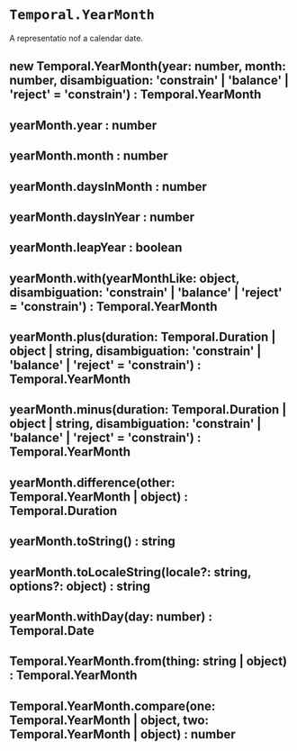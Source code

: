 # `Temporal.YearMonth`

A representatio nof a calendar date.

## new Temporal.YearMonth(year: number, month: number, disambiguation: 'constrain' | 'balance' | 'reject' = 'constrain') : Temporal.YearMonth

## yearMonth.year : number

## yearMonth.month : number

## yearMonth.daysInMonth : number

## yearMonth.daysInYear : number

## yearMonth.leapYear : boolean

## yearMonth.with(yearMonthLike: object, disambiguation: 'constrain' | 'balance' | 'reject' = 'constrain') : Temporal.YearMonth

## yearMonth.plus(duration: Temporal.Duration | object | string, disambiguation: 'constrain' | 'balance' | 'reject' = 'constrain') : Temporal.YearMonth

## yearMonth.minus(duration: Temporal.Duration | object | string, disambiguation: 'constrain' | 'balance' | 'reject' = 'constrain') : Temporal.YearMonth

## yearMonth.difference(other: Temporal.YearMonth | object) : Temporal.Duration

## yearMonth.toString() : string

## yearMonth.toLocaleString(locale?: string, options?: object) : string

## yearMonth.withDay(day: number) : Temporal.Date

## Temporal.YearMonth.from(thing: string | object) : Temporal.YearMonth

## Temporal.YearMonth.compare(one: Temporal.YearMonth | object, two: Temporal.YearMonth | object) : number
